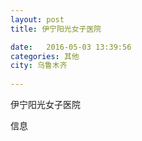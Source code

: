 ```yaml
--- 
layout: post 
title: 伊宁阳光女子医院

date:   2016-05-03 13:39:56 
categories: 其他  
city: 乌鲁木齐
  
--- 
```

   
伊宁阳光女子医院

信息

